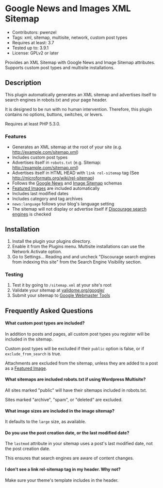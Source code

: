 # Google News and Images XML Sitemap

* Contributors: pwenzel
* Tags: xml, sitemap, multisite, network, custom post types
* Requires at least: 3.7
* Tested up to: 3.9.1
* License: GPLv2 or later

Provides an XML Sitemap with Google News and Image Sitemap attributes. Supports custom post types and multisite installations. 

## Description 

This plugin automatically generates an XML sitemap and advertises itself to search engines in robots.txt and your page header.

It is designed to be run with no human intervention. Therefore, this plugin contains no options, buttons, switches, or levers.

Requires at least PHP 5.3.0.

### Features 

* Generates an XML sitemap at the root of your site (e.g. http://example.com/sitemap.xml)
* Includes custom post types
* Advertises itself in <code>robots.txt</code> (e.g. Sitemap: http://example.com/sitemap.xml)
* Advertises itself in HTML HEAD with <code>link rel-sitemap</code> tag (See http://microformats.org/wiki/rel-sitemap)
* Follows the <a href="http://www.google.com/schemas/sitemap-news/0.9/">Google News</a> and <a href="http://www.google.com/schemas/sitemap-image/1.1/">Image Sitemap</a> schemas
* <a href="http://en.support.wordpress.com/featured-images/">Featured Images</a> are included automatically 
* Includes last modified dates
* Includes category and tag archives
* <code>news:language</code> follows your blog's language setting
* The sitemap will not display or advertise itself if <a href="http://en.support.wordpress.com/search-engines/">Discourage search engines</a> is checked

## Installation 

1. Install the plugin your plugins directory.
2. Enable it from the Plugins menu. Multisite installations can use the Network Activate option. 
3. Go to Settings... Reading and and uncheck "Discourage search engines from indexing this site" from the Search Engine Visibility section. 

### Testing 

1. Test it by going to <code>/sitemap.xml</code> at your site's root
2. Validate your sitemap at <a href="http://www.validome.org/google/">validome.org/google/</a>
3. Submit your sitemap to <a href="https://www.google.com/webmasters/tools">Google Webmaster Tools</a>

## Frequently Asked Questions 

#### What custom post types are included?

In addition to posts and pages, all custom post types you register will be included in the sitemap. 

Custom post types will be excluded if their <code>public</code> option is false, or if <code>exclude_from_search</code> is true.

Attachments are excluded from the sitemap, unless they are added to a post as a <a href="http://en.support.wordpress.com/featured-images/">Featured Image</a>.

#### What sitemaps are included robots.txt if using Wordpress Multisite? 

All sites marked "public" will have their sitemaps included in robots.txt.

Sites marked "archive", "spam", or "deleted" are excluded.

#### What image sizes are included in the image sitemap? 

It defaults to the <code>large</code> size, as available.

#### Do you use the post creation date, or the last modified date?  
The <code>lastmod</code> attribute in your sitemap uses a post's last modified date, not the post creation date. 

This ensures that search engines are aware of content changes. 

#### I don't see a link rel-sitemap tag in my header. Why not? 

Make sure your theme's template includes <code><?php wp_head(); ?></code> in the header. 
